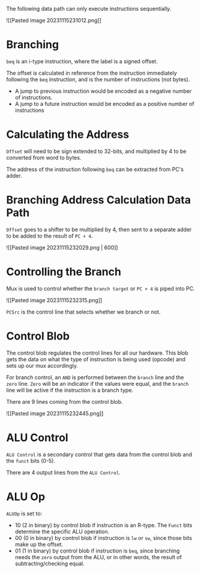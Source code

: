 The following data path can only execute instructions sequentially.

![[Pasted image 20231115231012.png]]

# Branching

`beq` is an i-type instruction, where the label is a signed offset.

The offset is calculated in reference from the instruction immediately following the `beq` instruction, and is the number of instructions (not bytes).
- A jump to previous instruction would be encoded as a negative number of instructions.
- A jump to a future instruction would be encoded as a positive number of instructions
# Calculating the Address

`Offset` will need to be sign extended to 32-bits, and multiplied by 4 to be converted from word to bytes.

The address of the instruction following `beq` can be extracted from PC's adder.

# Branching Address Calculation Data Path

`Offset` goes to a shifter to be multiplied by 4, then sent to a separate adder to be added to the result of `PC + 4`.

![[Pasted image 20231115232029.png | 600]]

# Controlling the Branch

Mux is used to control whether the `branch target` or `PC + 4` is piped into PC.

![[Pasted image 20231115232315.png]]

`PCSrc` is the control line that selects whether we branch or not.

# Control Blob

The control blob regulates the control lines for all our hardware. This blob gets the data on what the type of instruction is being used (opcode) and sets up our mux accordingly.

For branch control, an `AND` is performed between the `branch` line and the `zero` line. `Zero` will be an indicator if the values were equal, and the `branch` line will be active if the instruction is a branch type.

There are 9 lines coming from the control blob.

![[Pasted image 20231115232445.png]]

# ALU Control

`ALU Control` is a secondary control that gets data from the control blob and the `funct` bits (0-5).

There are 4 output lines from the `ALU Control`.

# ALU Op

`ALUOp` is set to: 
- 10 (2 in binary) by control blob if instruction is an R-type. The `Funct` bits determine the specific ALU operation.
- 00 (0 in binary) by control blob if instruction is `lw` or `sw`, since those bits make up the offset.
- 01 (1 in binary) by control blob if instruction is `beq`, since branching needs the `zero` output from the ALU, or in other words, the result of subtracting/checking equal.
